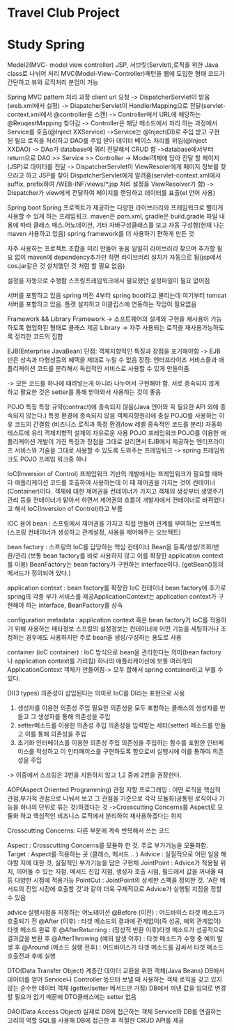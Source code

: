 # Travel Club Project

# Study Spring

Model2(MVC- model view controller)
JSP, 서브릿(Servlet),로직을 위한 Java class로 나뉘어 처리
MVC(Model-View-Controller)패턴을 웹에 도입한 형태
코드가 간단하고 뷰와 로직처리 분업이 가능


Spring MVC pattern 처리 과정
client url 요청
-> DispatcherServlet이 받음(web.xml에서 설정)
-> DispatcherServlet이 HandlerMapping으로 전달(servlet-context.xml에서 @controller을 스캔)
-> Controller에서 URL에 해당하는 @ReuqestMapping 찾아감
-> Controller은 해당 메소드에서 처리 하는 과정에서 Service를 호출(@Inject XXService)
->Service는 @Inject(DI)로 주입 받고 구현 된 필요 로직을 처리하고 DAO를 주입 받아 데이터 베이스 처리를 위임(@Inject XXDAO)
-> DAo가 database에 쿼리 전달해서 CRUD 함
->database에서부터 return으로 DAO >> Service >> Controller
-> Model객체에 담아 전달 할 페이지(JSP)로 데이터를 전달
-> DispatcherServlet이 ViewResoler에게 페이지 정보를 찾으라고 하고 JSP를 찾아 DispatcherServlet에게 알려줌(servlet-context.xml에서 suffix, prefix하여 /WEB-INF/views/*.jsp 처리 설정을 ViewResolver가 함)
-> Dispatcher가 view에게 전달하여 페이지를 랜딩하고 데이터를 표출(el 언어 사용)


Spring boot
Spring 프로젝트가 제공하는 다양한 라이브러리와 프레임워크로 빨리게 사용할 수 있게 하는 프레임워크.
maven은 pom.xml, gradle은 build.gradle 파일 내용에 따라 클래스 패스.어노데이션, 기타 자바구성클래스를 보고 자동 구성함(현재 나는 maven 사용하고 있음)
spring framework를 더 사용하기 편하게 만든 것

자주 사용하는 프로젝트 조합을 미리 만들어 놓음
일일히 라이브러리 찾으며 추가할 필요 없이 maven에 dependency추가만 하면 라이브러리 설치가 자동으로 됨(jsp에서 cos.jar같은 것 설치했던 것 처럼 할 필요 없음)

설정을 자동으로 수행함
스프링프레임워크에서 필요했던 설정파일이 필요 없어짐

서버를 포함하고 있음
spring 버전 4부터 spring boot라고 불리는데 여기부터 tomcat 서버를 포함하고 있음. 톰캣 설치하고 이클립스에 연동하는 작업이 필요없음

Framework && Library
Framework -> 소프트웨어의 설계와 구현을 재사용이 가능하도록 협업화된 형태로 클래스 제공
Library -> 자주 사용되는 로직을 재사용가능하도록 정리한 코드의 집합

EJB(Enterprise JavaBean)
단점: 객체지향적인 특징과 장점을 포기해야함 -> EJB 빈은 상속과 다형성등의 혜택을 제대로 누릴 수 없음
장점: 엔터프라이즈 서비스들과 애플리케이션 코드를 분리해서 독립적인 서비스로 사용할 수 있게 만들어줌

-> 모든 코드를 하나에 때려넣는게 아니라 나누어서 구현해야 함. 서로 종속되지 않게 하고 팔요한 것은 setter를 통해 받아와서 사용하는 것이 좋음

POJO 특징
특정 규약(contract)에 종속되지 않음(Java 언어와 꼭 필요한 API 외에 종속되지 않는다.)
특정 환경에 종속되지 않음
객체지향원리에 충실
POJO를 사용하는 이유
코드의 간결함 (비즈니스 로직과 특정 환경/low 레벨 종속적인 코드를 분리)
자동화 테스트에 유리
객체지향적 설계의 자유로운 사용
POJO 프레임워크
POJO를 이용한 애플리케이션 개발이 가진 특징과 장점을 그대로 살리면서 EJB에서 제공하는 엔터프라이즈 서비스와 기술을 그대로 사용할 수 있도록 도와주는 프레임워크
-> spring 프레임워크도 POJO 프레임 워크중 하나

IoC(Inversion of Control)
프레임워크 기반의 개발에서는 프레임워크가 필요할 때마다 애플리케이션 코드를 호출하여 사용하는데
이 때 제어권을 가지는 것이 컨테이너(Container)이다.
객체에 대한 제어권을 컨테이너가 가지고 객체의 생성부터 생명주기 관리 등을 컨테이너가 맡아서 하면서
제어권의 흐름이 개발자에서 컨테이너로 바뀌었다고 해서 IoC(Inversion of Control)라고 부름

IOC 용어
bean : 스프링에서 제어권을 가지고 직접 만들어 관계를 부여하는 오브젝트(스프링 컨테이너가 생성하고 관계설정, 사용을 제어해주는 오브젝트)

bean factory : 스프링의 IoC를 담당하는 핵심 컨테이너
Bean을 등록/생성/조회/반환/관리 (보통 bean factory를 바로 사용하지 않고 이를 확장한 application context를 이용)
BeanFactory는 bean factory가 구현하는 interface이다. (getBean()등의 메서드가 정의되어 있다.)

application context : bean factory를 확장한 IoC 컨테이너
bean factory에 추가로 spring의 각종 부가 서비스를 제공ApplicationContext는 application context가 구현해야 하는 interface, BeanFactory를 상속

configuration metadata : application context 혹은 bean factory가 IoC를 적용하기 위해 사용하는 메타정보
스프링의 설정정보는 컨테이너에 어떤 기능을 세팅하거나 조정하는 경우에도 사용하지만 주로 bean을 생성/구성하는 용도로 사용

container (ioC container) : IoC 방식으로 bean을 관리한다는 의미(bean factory나 application context를 가리킴)
하나의 애플리케이션에 보통 여러개의 ApplicationContext 객체가 만들어짐-> 모두 합해서 spring container라고 부를 수 있다.

DI(3 types)
의존성이 삽입된다는 의미로 IoC를 DI라는 표현으로 사용
1. 생성자를 이용한 의존성 주입
필요한 의존성을 모두 포함하는 클래스의 생성자를 만들고 그 생성자를 통해 의존성을 주입
2. setter메소드를 이용한 의존성 주입
의존성을 입력받는 세터(setter) 메소드를 만들고 이를 통해 의존성을 주입
3. 초기화 인터페이스를 이용한 의존성 주입
의존성을 주입하는 함수를 포함한 인터페이스를 작성하고 이 인터페이스를 구현하도록 함으로써 실행시에 이를 통하여 의존성을 주입

-> 이중에서 스프링은 3번을 지원하지 않고 1,2 중에 2번을 권장한다.

AOP(Aspect Oriented Programming)
관점 지향 프로그래밍
: 어떤 로직을 핵심적 관점,부가적 관점으로 나눠서 보고 그 관점을 기준으로 각각 모듈화(공통된 로직이나 기능을 하나의 단위로 묶는 것)하겠다는 것
->Crosscutting Concerns를 Aspect로 모듈화 하고 핵심적인 비즈니스 로직에서 분리하여 재사용하겠다는 취지

Crosscutting Concerns: 다른 부분에 계속 반복해서 쓰는 코드

Aspect : Crosscutting Concerns를 모듈화 한 것. 주로 부가기능을 모듈화함.
Target : Aspect를 적용하는 곳 (클래스, 메서드 .. )
Advice : 실질적으로 어떤 일을 해야할 지에 대한 것, 실질적인 부가기능을 담은 구현체
JointPoint : Advice가 적용될 위치, 끼어들 수 있는 지점. 메서드 진입 지점, 생성자 호출 시점, 필드에서 값을 꺼내올 때 등 다양한 시점에 적용가능
PointCut : JointPoint의 상세한 스펙을 정의한 것. 'A란 메서드의 진입 시점에 호출할 것'과 같이 더욱 구체적으로 Advice가 실행될 지점을 정할 수 있음

advice 실행시점을 지정하는 어노테이션
@Before (이전) : 어드바이스 타겟 메소드가 호출되기 전
@After (이후) : 타겟 메소드의 결과에 관계없이(즉 성공, 예외 관계없이) 타겟 메소드 완료 후
@AfterReturning : (정상적 반환 이후)타겟 메소드가 성공적으로 결과값을 반환 후
@AfterThrowing (예외 발생 이후) : 타겟 메소드가 수행 중 예외 발생 후
@Around (메소드 실행 전후) : 어드바이스가 타겟 메소드를 감싸서 타겟 메소드 호출전과 후에 실행

DTO(Data Transfer Object)
계층간 데이터 교환을 위한 객체(Java Beans)
DB에서 데이터를 얻어 Service나 Controller 등으터 보낼 때 사용하는 객체
로직을 갖고 있지 않는 순수한 데이터 객체 (getter/setter 메서드만 가짐)
DB에서 꺼낸 값을 임의로 변경할 필요가 없기 때문에 DTO클래스에는 setter 없음

DAO(Data Access Object)
실제로 DB에 접근하는 객체
Service와 DB를 연결하는 고리의 역할
SQL를 사용해 DB에 접근한 후 적절한 CRUD API를 제공
